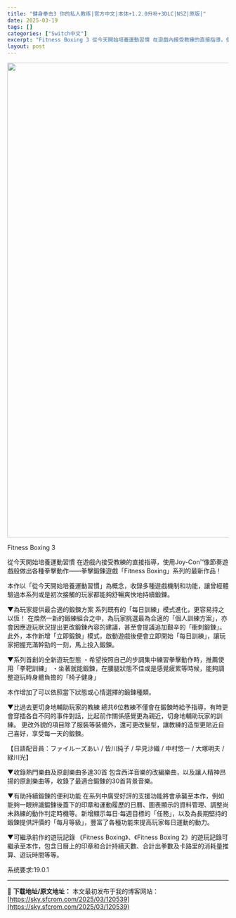 ```yaml
---
title: "健身拳击3 你的私人教练|官方中文|本体+1.2.0升补+3DLC|NSZ|原版|"
date: 2025-03-19
tags: []
categories: ["Switch中文"]
excerpt: "Fitness Boxing 3 從今天開始培養運動習慣 在遊戲內接受教練的直接指導，使用Joy-Con™像節奏遊戲般做出各種拳擊動作——拳擊鍛鍊遊戲「Fitness Boxing」系列的最新作品！ 本作以「從今天開始培養運動習慣」為概念，收錄多種遊戲機制和功能，讓曾經體驗過本系列或是初次接觸的玩家&hellip;"
layout: post
---
```


<img class="aligncenter size-full wp-image-120527" src="https://sky.sfcrom.com/wp-content/uploads/2025/03/2025031907571023.webp" alt="" width="1920" height="1080" />

Fitness Boxing 3

從今天開始培養運動習慣
在遊戲內接受教練的直接指導，使用Joy-Con™像節奏遊戲般做出各種拳擊動作——拳擊鍛鍊遊戲「Fitness Boxing」系列的最新作品！

本作以「從今天開始培養運動習慣」為概念，收錄多種遊戲機制和功能，讓曾經體驗過本系列或是初次接觸的玩家都能夠舒暢爽快地持續鍛鍊。

▼為玩家提供最合適的鍛鍊方案
系列既有的「每日訓練」模式進化，更容易持之以恆！
在煥然一新的鍛練組合之中，為玩家挑選最為合適的「個人訓練方案」，亦會因應遊玩狀況提出更改鍛鍊內容的建議，甚至會提議追加艱辛的「衝刺鍛鍊」。
此外，本作新增「立即鍛鍊」模式，啟動遊戲後便會立即開始「每日訓練」，讓玩家把握充滿幹勁的一刻，馬上投入鍛鍊。

▼系列首創的全新遊玩型態
・希望按照自己的步調集中練習拳擊動作時，推薦使用「拳靶訓練」
・坐著就能鍛鍊，在腰腿狀態不佳或是感覺疲累等時候，能夠調整遊玩時身體負擔的「椅子健身」

本作增加了可以依照當下狀態或心情選擇的鍛鍊種類。

▼比過去更切身地輔助玩家的教練
總共6位教練不僅會在鍛鍊時給予指導，有時更會穿插各自不同的事件對話，比起前作關係感覺更為親近，切身地輔助玩家的訓練。
更改外貌的項目除了服裝等裝備外，還可更改髮型，讓教練的造型更貼近自己喜好，享受每一天的鍛鍊。

【日語配音員：ファイルーズあい / 皆川純子 / 早見沙織 / 中村悠一 / 大塚明夫 / 緑川光】

▼收錄熱門樂曲及原創樂曲多達30首
包含西洋音樂的改編樂曲，以及讓人精神昂揚的原創樂曲等，收錄了最適合鍛鍊的30首背景音樂。

▼有助持續鍛鍊的便利功能
在系列中廣受好評的支援功能將會承襲至本作，例如能夠一眼辨識鍛鍊後蓋下的印章和運動履歷的日曆、圖表顯示的資料管理、調整尚未熟練的動作判定時機等。新增顯示每日‧每週目標的「任務」，以及為長期堅持的鍛鍊提供評價的「每月等級」，豐富了各種功能來提高玩家每日運動的動力。

▼可繼承前作的遊玩記錄
《Fitness Boxing》、《Fitness Boxing 2》的遊玩記錄可繼承至本作，包含日曆上的印章和合計持續天數、合計出拳數及卡路里的消耗量推算、遊玩時間等等。

系统要求:19.0.1

---
📖 **下载地址/原文地址：** 本文最初发布于我的博客网站：[https://sky.sfcrom.com/2025/03/120539](https://sky.sfcrom.com/2025/03/120539)
